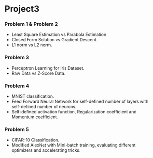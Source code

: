 # Project3

### Problem 1 & Problem 2

* Least Square Estimation vs Parabola Estimation.
* Closed Form Solution vs Gradient Descent.
* L1 norm vs L2 norm.

### Problem 3

* Perceptron Learning for Iris Dataset.
* Raw Data vs Z-Score Data.

### Problem 4

* MNIST classification.
* Feed Forward Neural Network for self-defined number of layers with self-defined number of neurons.
* Self-defined activation function, Regularization coefficient and Momentum coefficient.

### Problem 5

* CIFAR-10 Classification.
* Modified AlexNet with Mini-batch training, evaluating different optimizers and accelerating tricks.
